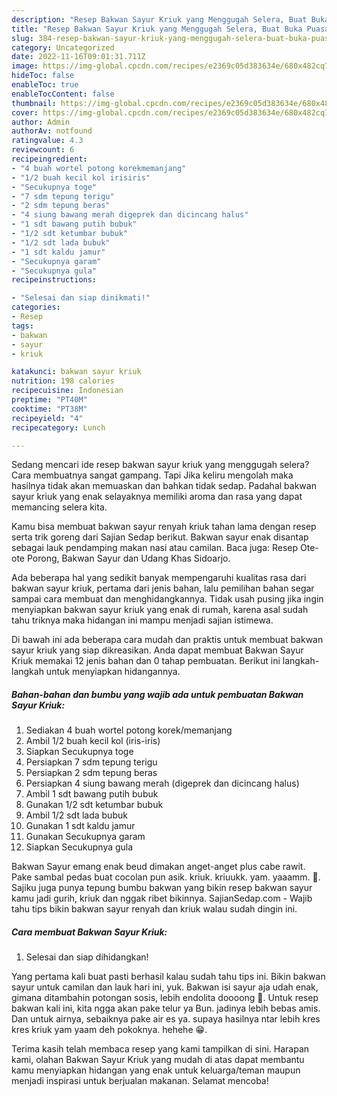 ```yaml
---
description: "Resep Bakwan Sayur Kriuk yang Menggugah Selera, Buat Buka Puasa Menggugah Selera"
title: "Resep Bakwan Sayur Kriuk yang Menggugah Selera, Buat Buka Puasa Menggugah Selera"
slug: 384-resep-bakwan-sayur-kriuk-yang-menggugah-selera-buat-buka-puasa-menggugah-selera
category: Uncategorized
date: 2022-11-16T09:01:31.711Z
image: https://img-global.cpcdn.com/recipes/e2369c05d383634e/680x482cq70/bakwan-sayur-kriuk-foto-resep-utama.jpg
hideToc: false
enableToc: true
enableTocContent: false
thumbnail: https://img-global.cpcdn.com/recipes/e2369c05d383634e/680x482cq70/bakwan-sayur-kriuk-foto-resep-utama.jpg
cover: https://img-global.cpcdn.com/recipes/e2369c05d383634e/680x482cq70/bakwan-sayur-kriuk-foto-resep-utama.jpg
author: Admin
authorAv: notfound
ratingvalue: 4.3
reviewcount: 6
recipeingredient:
- "4 buah wortel potong korekmemanjang"
- "1/2 buah kecil kol irisiris"
- "Secukupnya toge"
- "7 sdm tepung terigu"
- "2 sdm tepung beras"
- "4 siung bawang merah digeprek dan dicincang halus"
- "1 sdt bawang putih bubuk"
- "1/2 sdt ketumbar bubuk"
- "1/2 sdt lada bubuk"
- "1 sdt kaldu jamur"
- "Secukupnya garam"
- "Secukupnya gula"
recipeinstructions:

- "Selesai dan siap dinikmati!"
categories:
- Resep
tags:
- bakwan
- sayur
- kriuk

katakunci: bakwan sayur kriuk 
nutrition: 198 calories
recipecuisine: Indonesian
preptime: "PT40M"
cooktime: "PT38M"
recipeyield: "4"
recipecategory: Lunch

---
```



Sedang mencari ide resep bakwan sayur kriuk yang menggugah selera? Cara membuatnya sangat gampang. Tapi Jika keliru mengolah maka hasilnya tidak akan memuaskan dan bahkan tidak sedap. Padahal bakwan sayur kriuk yang enak selayaknya memiliki aroma dan rasa yang dapat memancing selera kita.


Kamu bisa membuat bakwan sayur renyah kriuk tahan lama dengan resep serta trik goreng dari Sajian Sedap berikut. Bakwan sayur enak disantap sebagai lauk pendamping makan nasi atau camilan. Baca juga: Resep Ote-ote Porong, Bakwan Sayur dan Udang Khas Sidoarjo.

Ada beberapa hal yang sedikit banyak mempengaruhi kualitas rasa dari bakwan sayur kriuk, pertama dari jenis bahan, lalu pemilihan bahan segar sampai cara membuat dan menghidangkannya. Tidak usah pusing jika ingin menyiapkan bakwan sayur kriuk yang enak di rumah, karena asal sudah tahu triknya maka hidangan ini mampu menjadi sajian istimewa.


Di bawah ini ada beberapa cara mudah dan praktis untuk membuat bakwan sayur kriuk yang siap dikreasikan. Anda dapat membuat Bakwan Sayur Kriuk memakai 12 jenis bahan dan 0 tahap pembuatan. Berikut ini langkah-langkah untuk menyiapkan hidangannya.

<!--inarticleads1-->

##### Bahan-bahan dan bumbu yang wajib ada untuk pembuatan Bakwan Sayur Kriuk:

1. Sediakan 4 buah wortel potong korek/memanjang
1. Ambil 1/2 buah kecil kol (iris-iris)
1. Siapkan Secukupnya toge
1. Persiapkan 7 sdm tepung terigu
1. Persiapkan 2 sdm tepung beras
1. Persiapkan 4 siung bawang merah (digeprek dan dicincang halus)
1. Ambil 1 sdt bawang putih bubuk
1. Gunakan 1/2 sdt ketumbar bubuk
1. Ambil 1/2 sdt lada bubuk
1. Gunakan 1 sdt kaldu jamur
1. Gunakan Secukupnya garam
1. Siapkan Secukupnya gula


Bakwan Sayur emang enak beud dimakan anget-anget plus cabe rawit. Pake sambal pedas buat cocolan pun asik. kriuk. kriuukk. yam. yaaamm. 🤤. Sajiku juga punya tepung bumbu bakwan yang bikin resep bakwan sayur kamu jadi gurih, kriuk dan nggak ribet bikinnya. SajianSedap.com - Wajib tahu tips bikin bakwan sayur renyah dan kriuk walau sudah dingin ini. 

<!--inarticleads2-->

##### Cara membuat Bakwan Sayur Kriuk:


1. Selesai dan siap dihidangkan!

Yang pertama kali buat pasti berhasil kalau sudah tahu tips ini. Bikin bakwan sayur untuk camilan dan lauk hari ini, yuk. Bakwan isi sayur aja udah enak, gimana ditambahin potongan sosis, lebih endolita doooong 🤤. Untuk resep bakwan kali ini, kita ngga akan pake telur ya Bun. jadinya lebih bebas amis. Dan untuk airnya, sebaiknya pake air es ya. supaya hasilnya ntar lebih kres kres kriuk yam yaam deh pokoknya. hehehe 😁. 

Terima kasih telah membaca resep yang kami tampilkan di sini. Harapan kami, olahan Bakwan Sayur Kriuk yang mudah di atas dapat membantu kamu menyiapkan hidangan yang enak untuk keluarga/teman maupun menjadi inspirasi untuk berjualan makanan. Selamat mencoba!

